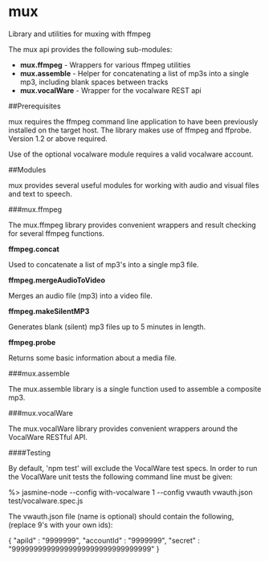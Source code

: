 mux
===

Library and utilities for muxing with ffmpeg

The mux api provides the following sub-modules:
* __mux.ffmpeg__ - Wrappers for various ffmpeg utilities
* __mux.assemble__ - Helper for concatenating a list of mp3s into a single mp3, including blank spaces between tracks
* __mux.vocalWare__ - Wrapper for the vocalware REST api

##Prerequisites

mux requires the ffmpeg command line application to have been previously installed on the target host.  The library makes use of ffmpeg and ffprobe.   Version 1.2 or above required.

Use of the optional vocalware module requires a valid vocalware account.

##Modules

mux provides several useful modules for working with audio and visual files and text to speech.

###mux.ffmpeg

The mux.ffmpeg library provides convenient wrappers and result checking for several ffmpeg functions.

__ffmpeg.concat__

Used to concatenate a list of mp3's into a single mp3 file.

__ffmpeg.mergeAudioToVideo__

Merges an audio file (mp3) into a video file.

__ffmpeg.makeSilentMP3__

Generates blank (silent) mp3 files up to 5 minutes in length.

__ffmpeg.probe__

Returns some basic information about a media file.

###mux.assemble

The mux.assemble library is a single function used to assemble a composite mp3.

###mux.vocalWare

The mux.vocalWare library provides convenient wrappers around the VocalWare RESTful API.

####Testing

By default, 'npm test' will exclude the VocalWare test specs.  In order to run the VocalWare unit tests the following command line must be given:

%> jasmine-node --config with-vocalware 1 --config vwauth vwauth.json test/vocalware.spec.js 

The vwauth.json file (name is optional) should contain the following, (replace 9's with your own ids):

{
    "apiId"       : "9999999",
    "accountId"   : "9999999",
    "secret"      : "99999999999999999999999999999999"
}
